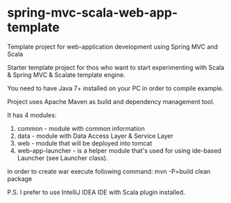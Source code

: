 spring-mvc-scala-web-app-template
=================================

Template project for web-application development using Spring MVC and Scala

Starter template project for thos who want to start experimenting with Scala & Spring MVC & Scalate template engine.

You need to have Java 7+ installed on your PC in order to compile example.

Project uses Apache Maven as build and dependency management tool.

It has 4 modules:
1. common - module with common information
2. data - module with Data Access Layer & Service Layer
3. web - module that will be deployed into tomcat
4. web-app-launcher - is a helper module that's used for using ide-based Launcher (see Launcher class).

In order to create war execute following command: mvn -P=build clean package

P.S. I prefer to use IntelliJ IDEA IDE with Scala plugin installed.